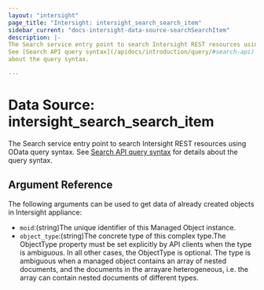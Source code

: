 ```yaml
---
layout: "intersight"
page_title: "Intersight: intersight_search_search_item"
sidebar_current: "docs-intersight-data-source-searchSearchItem"
description: |-
The Search service entry point to search Intersight REST resources using OData query syntax.
See [Search API query syntax](/apidocs/introduction/query/#search-api) for details
about the query syntax.

---
```


# Data Source: intersight_search_search_item
The Search service entry point to search Intersight REST resources using OData query syntax.
See [Search API query syntax](/apidocs/introduction/query/#search-api) for details
about the query syntax.

## Argument Reference
The following arguments can be used to get data of already created objects in Intersight appliance:
* `moid`:(string)The unique identifier of this Managed Object instance.
* `object_type`:(string)The concrete type of this complex type.The ObjectType property must be set explicitly by API clients when the type is ambiguous. In all other cases, the ObjectType is optional. The type is ambiguous when a managed object contains an array of nested documents, and the documents in the arrayare heterogeneous, i.e. the array can contain nested documents of different types.
